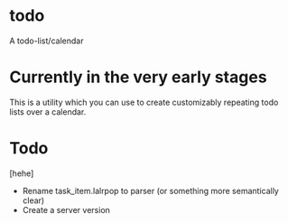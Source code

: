# todo
A todo-list/calendar

# Currently in the very early stages
This is a utility which you can use to create customizably repeating todo lists over a calendar.


# Todo
[hehe]
* Rename task_item.lalrpop to parser (or something more semantically clear)
* Create a server version